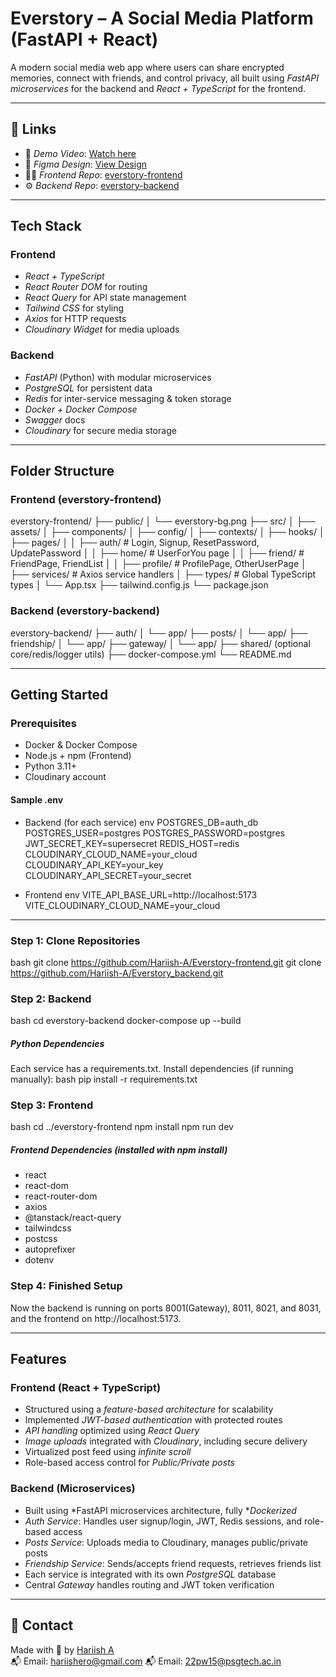 # Everstory – A Social Media Platform (FastAPI + React)

A modern social media web app where users can share encrypted memories, connect with friends, and control privacy, all built using *FastAPI microservices* for the backend and *React + TypeScript* for the frontend.

---

## 🔗 Links

- 🎥 *Demo Video*: [Watch here](https://drive.google.com/drive/folders/1Oj3dRa5sHZ9uytnbCeMMKUm1MPyUjLzI?usp=drive_link)
- 🎨 *Figma Design*: [View Design](https://www.figma.com/design/NDSEALzxd4shreHpoTtKfB/Everstory?node-id=0-1&p=f&t=B5y4GXFslDH2XB9E-0)
- 🧑‍💼 *Frontend Repo*: [everstory-frontend](https://github.com/Hariish-A/Everstory-frontend)
- ⚙️ *Backend Repo*: [everstory-backend](https://github.com/Hariish-A/Everstory_backend)

---
## Tech Stack

### Frontend
- *React + TypeScript*
- *React Router DOM* for routing
- *React Query* for API state management
- *Tailwind CSS* for styling
- *Axios* for HTTP requests
- *Cloudinary Widget* for media uploads

### Backend
- *FastAPI* (Python) with modular microservices
- *PostgreSQL* for persistent data
- *Redis* for inter-service messaging & token storage
- *Docker + Docker Compose*
- *Swagger* docs
- *Cloudinary* for secure media storage

---

## Folder Structure

### Frontend (everstory-frontend)


everstory-frontend/
├── public/
│   └── everstory-bg.png
├── src/
│   ├── assets/
│   ├── components/
│   ├── config/
│   ├── contexts/
│   ├── hooks/
│   ├── pages/
│   │   ├── auth/         # Login, Signup, ResetPassword, UpdatePassword
│   │   ├── home/         # UserForYou page
│   │   ├── friend/       # FriendPage, FriendList
│   │   ├── profile/      # ProfilePage, OtherUserPage
│   ├── services/         # Axios service handlers
│   ├── types/            # Global TypeScript types
│   └── App.tsx
├── tailwind.config.js
└── package.json


### Backend (everstory-backend)


everstory-backend/
├── auth/
│   └── app/
├── posts/
│   └── app/
├── friendship/
│   └── app/
├── gateway/
│   └── app/
├── shared/ (optional core/redis/logger utils)
├── docker-compose.yml
└── README.md


---

## Getting Started

### Prerequisites
- Docker & Docker Compose
- Node.js + npm (Frontend)
- Python 3.11+
- Cloudinary account

#### Sample .env
- Backend (for each service)
env
POSTGRES_DB=auth_db
POSTGRES_USER=postgres
POSTGRES_PASSWORD=postgres
JWT_SECRET_KEY=supersecret
REDIS_HOST=redis
CLOUDINARY_CLOUD_NAME=your_cloud
CLOUDINARY_API_KEY=your_key
CLOUDINARY_API_SECRET=your_secret

- Frontend 
env
VITE_API_BASE_URL=http://localhost:5173
VITE_CLOUDINARY_CLOUD_NAME=your_cloud

---

### Step 1: Clone Repositories
bash
git clone https://github.com/Hariish-A/Everstory-frontend.git
git clone https://github.com/Hariish-A/Everstory_backend.git


### Step 2: Backend
bash
cd everstory-backend
docker-compose up --build

##### Python Dependencies
Each service has a requirements.txt. Install dependencies (if running manually):
bash
pip install -r requirements.txt

### Step 3: Frontend
bash
cd ../everstory-frontend
npm install
npm run dev


##### Frontend Dependencies (installed with npm install)
- react
- react-dom
- react-router-dom
- axios
- @tanstack/react-query
- tailwindcss
- postcss
- autoprefixer
- dotenv

### Step 4: Finished Setup 
Now the backend is running on ports 8001(Gateway), 8011, 8021, and 8031, and the frontend on http://localhost:5173.

---

## Features

### Frontend (React + TypeScript)
- Structured using a *feature-based architecture* for scalability
- Implemented *JWT-based authentication* with protected routes
- *API handling* optimized using *React Query*
- *Image uploads* integrated with *Cloudinary*, including secure delivery
- Virtualized post feed using *infinite scroll* 
- Role-based access control for *Public/Private posts*

### Backend (Microservices)
- Built using *FastAPI microservices architecture, fully **Dockerized*
- *Auth Service*: Handles user signup/login, JWT, Redis sessions, and role-based access
- *Posts Service*: Uploads media to Cloudinary, manages public/private posts
- *Friendship Service*: Sends/accepts friend requests, retrieves friends list
- Each service is integrated with its own *PostgreSQL* database
- Central *Gateway* handles routing and JWT token verification

---

## 📮 Contact

Made with 💛 by [Hariish A](https://github.com/Hariish-A)  
📬 Email: hariishero@gmail.com
📬 Email: 22pw15@psgtech.ac.in